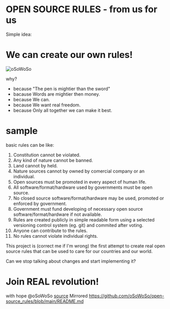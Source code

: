 # OPEN SOURCE RULES - from us for us

Simple idea:

# We can create our own rules!

![oSoWoSo](https://codeberg.org/avatars/4da60e696a206d2371e14e18c2fb15d6)

why?
- because "The pen is mightier than the sword"
- bacause Words are mightier then money.
- because We can.
- because We want real freedom.
- because Only all together we can make it best.

# sample

basic rules can be like:
1. Constitution cannot be violated.
2. Any kind of nature cannot be banned.
3. Land cannot by held.
4. Nature sources cannot by owned by comercial company or an individual.
5. Open sources must be promoted in every aspect of human life.
6. All software/format/hardware used by governments must be open source.
7. No closed source software/format/hardware may be used, promoted or enforced by government.
8. Government must fund developing of necessary open source software/format/hardware if not available.
9. Rules are created publicly in simple readable form using a selected versioning control system (eg. git) and commited after voting.
10. Anyone can contribute to the rules.
11. No rules cannot violate individual rights.


This project is (correct me if I'm wrong) the first attempt to create real open source rules that can be used to care for our countries and our world.



Can we stop talking about changes and start implementing it?

# Join REAL revolution!

with hope
@oSoWoSo
[source](https://codeberg.org/oSoWoSo/open-source_rules)
Mirrored
https://github.com/oSoWoSo/open-source_rules/blob/main/README.md